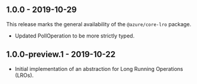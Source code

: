## 1.0.0 - 2019-10-29

This release marks the general availability of the `@azure/core-lro` package.

- Updated PollOperation to be more strictly typed.

## 1.0.0-preview.1 - 2019-10-22

- Initial implementation of an abstraction for Long Running Operations (LROs).
